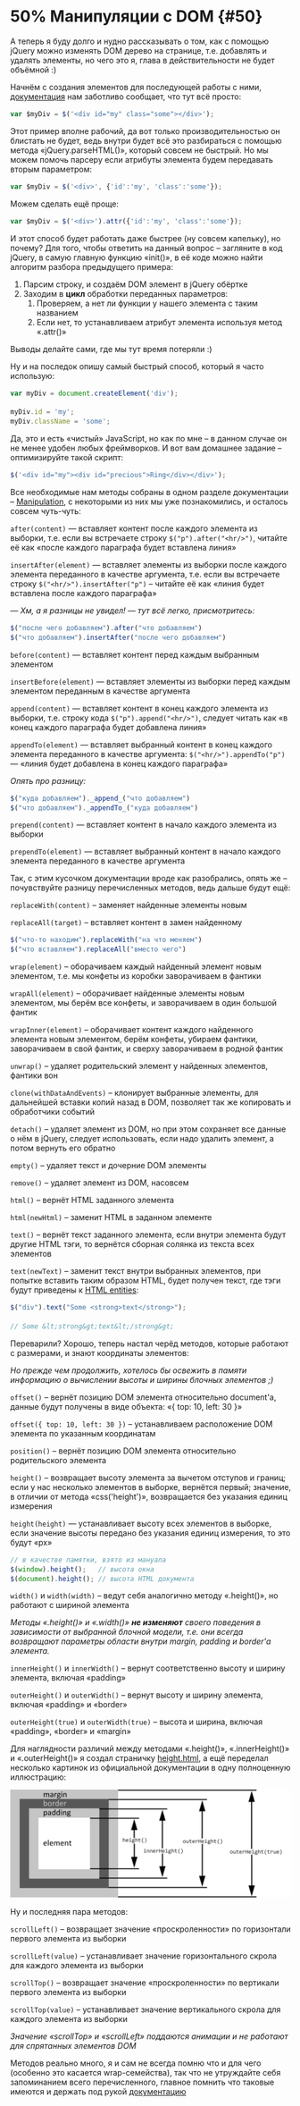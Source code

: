 # 50% Манипуляции с DOM {#50}

А теперь я буду долго и нудно рассказывать о том, как с помощью jQuery можно изменять DOM дерево на странице, т.е. добавлять и удалять элементы, но чего это я, глава в действительности не будет объёмной :)

Начнём с создания элементов для последующей работы с ними, [документация](http://api.jquery.com/jQuery/) нам заботливо сообщает, что тут всё просто:

```javascript
var $myDiv = $('<div id="my" class="some"></div>');
```

Этот пример вполне рабочий, да вот только производительностью он блистать не будет, ведь внутри будет всё это разбираться с помощью метода «jQuery.parseHTML()», который совсем не быстрый. Но мы можем помочь парсеру если атрибуты элемента будем передавать вторым параметром:

```javascript
var $myDiv = $('<div>', {'id':'my', 'class':'some'});
```

Можем сделать ещё проще:

```javascript
var $myDiv = $('<div>').attr({'id':'my', 'class':'some'});
```

И этот способ будет работать даже быстрее (ну совсем капельку), но почему? Для того, чтобы ответить на данный вопрос – загляните в код jQuery, в самую главную функцию «init()», в её коде можно найти алгоритм разбора предыдущего примера:

1.  Парсим строку, и создаём DOM элемент в jQuery обёртке
2.  Заходим в **цикл** обработки переданных параметров:
    1.  Проверяем, а нет ли функции у нашего элемента с таким названием
    2.  Если нет, то устанавливаем атрибут элемента используя метод «.attr()»

Выводы делайте сами, гдe мы тут время потеряли :)

Ну и на последок опишу самый быстрый способ, который я часто использую:

```javascript
var myDiv = document.createElement('div');

myDiv.id = 'my';
myDiv.className = 'some';
```

Да, это и есть «чистый» JavaScript, но как по мне – в данном случае он не менее удобен любых фреймворков. И вот вам домашнее задание – оптимизируйте такой скрипт:

```javascript
$('<div id="my"><div id="precious">Ring</div></div>');
```

Все необходимые нам методы собраны в одном разделе документации – [Manipulation](http://api.jquery.com/category/manipulation/), с некоторыми из них мы уже познакомились, и осталось совсем чуть-чуть:

`after(content)` — вставляет контент после каждого элемента из выборки, т.е. если вы встречаете строку `$("p").after("<hr/>")`, читайте её как «после каждого параграфа будет вставлена линия»

`insertAfter(element)` — вставляет элементы из выборки после каждого элемента переданного в качестве аргумента, т.е. если вы встречаете строку `$("<hr/>").insertAfter("p")` – читайте её как «линия будет вставлена после каждого параграфа»

  _— Хм, а я разницы не увидел! — тут всё легко, присмотритесь:_
  ```javascript
$("после чего добавляем").after("что добавляем")
$("что добавляем").insertAfter("после чего добавляем")
```

`before(content)` — вставляет контент перед каждым выбранным элементом

`insertBefore(element)` — вставляет элементы из выборки перед каждым элементом переданным в качестве аргумента

`append(content)` — вставляет контент в конец каждого элемента из выборки, т.е. строку кода `$("p").append("<hr/>")`, следует читать как «в конец каждого параграфа будет добавлена линия»

`appendTo(element)` — вставляет выбранный контент в конец каждого элемента переданного в качестве аргумента: `$("<hr/>").appendTo("p")` — «линия будет добавлена в конец каждого параграфа»

  _Опять про разницу:_
  ```javascript
$("куда добавляем")._append_("что добавляем")
$("что добавляем")._appendTo_("куда добавляем")
```

`prepend(content)` — вставляет контент в начало каждого элемента из выборки

`prependTo(element)` — вставляет выбранный контент в начало каждого элемента переданного в качестве аргумента

Так, с этим кусочком документации вроде как разобрались, опять же – почувствуйте разницу перечисленных методов, ведь дальше будут ещё:

`replaceWith(content)` – заменяет найденные элементы новым

`replaceAll(target)` – вставляет контент в замен найденному
  ```javascript
$("что-то находим").replaceWith("на что меняем")
$("что вставляем").replaceAll("вместо чего")
```

`wrap(element)` – оборачиваем каждый найденный элемент новым элементом, т.е. мы конфеты из коробки заворачиваем в фантики

`wrapAll(element)` – оборачивает найденные элементы новым элементом, мы берём все конфеты, и заворачиваем в один большой фантик

`wrapInner(element)` – оборачивает контент каждого найденного элемента новым элементом, берём конфеты, убираем фантики, заворачиваем в свой фантик, и сверху заворачиваем в родной фантик

`unwrap()` – удаляет родительский элемент у найденных элементов, фантики вон

`clone(withDataAndEvents)` – клонирует выбранные элементы, для дальнейшей вставки копий назад в DOM, позволяет так же копировать и обработчики событий

`detach()` – удаляет элемент из DOM, но при этом сохраняет все данные о нём в jQuery, следует использовать, если надо удалить элемент, а потом вернуть его обратно

`empty()` – удаляет текст и дочерние DOM элементы

`remove()` – удаляет элемент из DOM, насовсем

`html()` – вернёт HTML заданного элемента

`html(newHtml)` – заменит HTML в заданном элементе

`text()` – вернёт текст заданного элемента, если внутри элемента будут другие HTML тэги, то вернётся сборная солянка из текста всех элементов

`text(newText)` – заменит текст внутри выбранных элементов, при попытке вставить таким образом HTML, будет получен текст, где тэги будут приведены к [HTML entities](http://ru.wikipedia.org/wiki/%D0%9C%D0%BD%D0%B5%D0%BC%D0%BE%D0%BD%D0%B8%D0%BA%D0%B8_%D0%B2_HTML):

  ```javascript
$("div").text("Some <strong>text</strong>");

// Some &lt;strong&gt;text&lt;/strong&gt;
```

Переварили? Хорошо, теперь настал черёд методов, которые работают с размерами, и знают координаты элементов:

_Но прежде чем продолжить, хотелось бы освежить в памяти информацию о вычислении высоты и ширины блочных элементов ;)_

`offset()` – вернёт позицию DOM элемента относительно document'а, данные будут получены в виде объекта: «{ top: 10, left: 30 }»

`offset({ top: 10, left: 30 })` – устанавливаем расположение DOM элемента по указанным координатам

`position()` – вернёт позицию DOM элемента относительно родительского элемента

`height()` – возвращает высоту элемента за вычетом отступов и границ; если у нас несколько элементов в выборке, вернётся первый; значение, в отличии от метода «css('height')», возвращается без указания единиц измерения

`height(height)` — устанавливает высоту всех элементов в выборке, если значение высоты передано без указания единиц измерения, то это будут «px»

  ```javascript
// в качестве памятки, взято из мануала
$(window).height();   // высота окна
$(document).height(); // высота HTML документа
```

`width()` и `width(width)` – ведут себя аналогично методу «.height()», но работают с шириной элемента

_Методы «.height()» и «.width()» **не изменяют** своего поведения в зависимости от выбранной блочной модели, т.е. они всегда возвращают параметры области внутри margin, padding и border'а элемента._

`innerHeight()` и `innerWidth()` – вернут соответственно высоту и ширину элемента, включая «padding»

`outerHeight()` и `outerWidth()` – вернут высоту и ширину элемента, включая «padding» и «border»

`outerHeight(true)` и `outerWidth(true)` – высота и ширина, включая «padding», «border» и «margin»

Для наглядности различий между методами «.height()», «.innerHeight()» и «.outerHeight()» я создал страничку [height.html](http://anton.shevchuk.name/book/code/height.html), а ещё переделал несколько картинок из официальной документации в одну полноценную иллюстрацию:

![блочная модель](/assets/box.png)

Ну и последняя пара методов:

`scrollLeft()` – возвращает значение «проскроленности» по горизонтали первого элемента из выборки

`scrollLeft(value)` – устанавливает значение горизонтального скрола для каждого элемента из выборки

`scrollTop()` – возвращает значение «проскроленности» по вертикали первого элемента из выборки

`scrollTop(value)` – устанавливает значение вертикального скрола для каждого элемента из выборки

_Значение «scrollTop» и «scrollLeft» поддаются анимации и не работают для спрятанных элементов DOM_

Методов реально много, я и сам не всегда помню что и для чего (особенно это касается wrap-семейства), так что не утруждайте себя запоминанием всего перечисленного, главное помнить что таковые имеются и держать под рукой [документацию](http://api.jquery.com/category/manipulation/)
